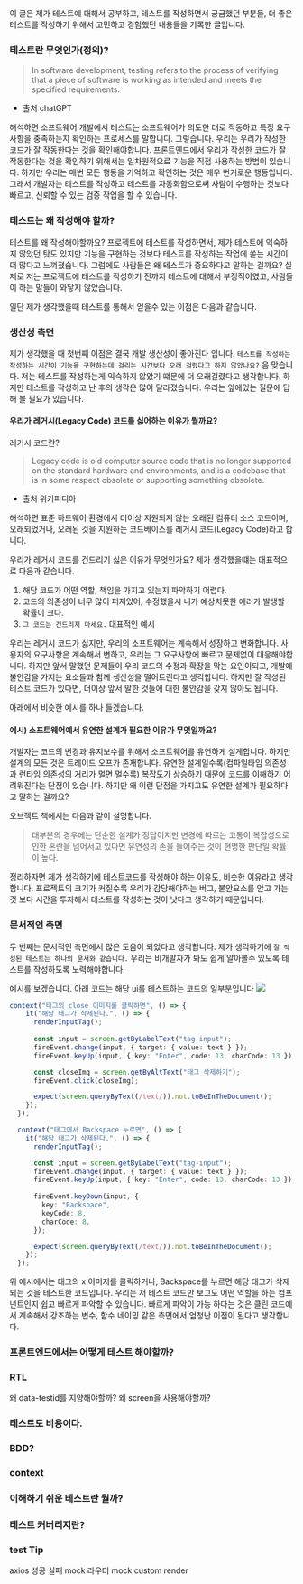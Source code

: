 이 글은 제가 테스트에 대해서 공부하고, 테스트를 작성하면서 궁금했던 부분들, 더 좋은 테스트를 작성하기 위해서 고민하고 경험했던 내용들을 기록한 글입니다.
### 테스트란 무엇인가(정의)?
> In software development, testing refers to the process of verifying that a piece of software is working as intended and meets the specified requirements. 
- 출처 chatGPT

해석하면 소프트웨어 개발에서 테스트는 소프트웨어가 의도한 대로 작동하고 특정 요구사항을 충족하는지 확인하는 프로세스를 말합니다. 그렇습니다. 우리는 우리가 작성한 코드가 잘 작동한다는 것을 확인해야합니다. 프론트엔드에서 우리가 작성한 코드가 잘 작동한다는 것을 확인하기 위해서는 일차원적으로 기능을 직접 사용하는 방법이 있습니다. 하지만 우리는 매번 모든 행동을 기억하고 확인하는 것은 매우 번거로운 행동입니다. 그래서 개발자는 테스트를 작성하고 테스트를 자동화함으로써 사람이 수행하는 것보다 빠르고, 신뢰할 수 있는 검증 작업을 할 수 있습니다.

### 테스트는 왜 작성해야 할까?
테스트를 왜 작성해야할까요? 프로젝트에 테스트를 작성하면서, 제가 테스트에 익숙하지 않았던 탓도 있지만 기능을 구현하는 것보다 테스트를 작성하는 작업에 쏟는 시간이 더 많다고 느껴졌습니다. 그럼에도 사람들은 왜 테스트가 중요하다고 말하는 걸까요? 실제로 저는 프로젝트에 테스트를 작성하기 전까지 테스트에 대해서 부정적이였고, 사람들이 하는 말들이 와닿지 않았습니다.

일단 제가 생각했을때 테스트를 통해서 얻을수 있는 이점은 다음과 같습니다.

###  생산성 측면
제가 생각했을 때 첫번쨰 이점은 결국 개발 생산성이 좋아진다 입니다. `테스트를 작성하는 작성하는 시간이 기능을 구현하는데 걸리는 시간보다 오래 걸렸다고 하지 않았나요?` 
음 맞습니다. 저는 테스트를 작성하는게 익숙하지 않았기 떄문에 더 오래걸렸다고 생각합니다. 하지만 테스트를 작성하고 난 후의 생각은 많이 달라졌습니다. 우리는 앞에있는 질문에 답해 볼 필요가 있습니다.

#### 우리가 레거시(Legacy Code) 코드를 싫어하는 이유가 뭘까요?
레거시 코드란?
> Legacy code is old computer source code that is no longer supported on the standard hardware and environments, and is a codebase that is in some respect obsolete or supporting something obsolete.
- 출처 위키피디아


해석하면 표준 하드웨어 환경에서 더이상 지원되지 않는 오래된 컴퓨터 소스 코드이며, 오래되었거나, 오래된 것을 지원하는 코드베이스를 레거시 코드(Legacy Code)라고 합니다.

우리가 레거시 코드를 건드리기 싫은 이유가 무엇인가요? 제가 생각했을떄는 대표적으로 다음과 같습니다.

1. 해당 코드가 어떤 역할, 책임을 가지고 있는지 파악하기 어렵다.
2. 코드의 의존성이 너무 많이 퍼져있어, 수정했을시 내가 예상치못한 에러가 발생할 확률이 크다.
3. `그 코드는 건드리지 마세요.` 대표적인 예시

우리는 레거시 코드가 싫지만, 우리의 소프트웨어는 계속해서 성장하고 변화합니다. 사용자의 요구사항은 계속해서 변하고, 우리는 그 요구사항에 빠르고 문제없이 대응해야합니다. 하지만 앞서 말했던 문제들이 우리 코드의 수정과 확장을 막는 요인이되고, 개발에 불안감을 가지는 요소들과 함께 생산성을 떨어트린다고 생각합니다. 하지만 잘 작성된 테스트 코드가 있다면, 더이상 앞서 말한 것들에 대한 불안감을 갖지 않아도 됩니다.

아래에서 비슷한 예시를 하나 들겠습니다.

#### 예시) 소프트웨어에서 유연한 설계가 필요한 이유가 무엇일까요?
개발자는 코드의 변경과 유지보수를 위해서 소프트웨어를 유연하게 설계합니다. 하지만 설계의 모든 것은 트레이드 오프가 존재합니다. 유연한 설계일수록(컴파일타임 의존성과 런타임 의존성의 거리가 멀면 멀수록) 복잡도가 상승하기 때문에 코드를 이해하기 어려워진다는 단점이 있습니다. 하지만 왜 이런 단점을 가지고도 유연한 설계가 필요하다고 말하는 걸까요?

오브젝트 책에서는 다음과 같이 설명합니다.
> 대부분의 경우에는 단순한 설계가 정답이지만 변경에 따르는 고통이 복잡성으로 인한 혼란을 넘어서고 있다면 유연성의 손을 들어주는 것이 현명한 판단일 확률이 높다.

정리하자면 제가 생각하기에 테스트코드를 작성해야 하는 이유도, 비슷한 이유라고 생각합니다. 프로젝트의 크기가 커질수록 우리가 감당해야하는 버그, 불안요소를 안고 가는 것 보다 시간을 투자해서 테스트를 작성하는 것이 낫다고 생각하기 때문입니다.

### 문서적인 측면
두 번째는 문서적인 측면에서 많은 도움이 되었다고 생각합니다. 제가 생각하기에 `잘 작성된 테스트는 하나의 문서와 같습니다.` 우리는 비개발자가 봐도 쉽게 알아볼수 있도록 테스트를 작성하도록 노력해야합니다.

예시를 보겠습니다. 아래 코드는 해당 ui를 테스트하는 코드의 일부분입니다
![](https://velog.velcdn.com/images/baayoo90/post/3284835f-88e5-4ba9-9114-2f3461f1de72/image.png)

```ts 
context("태그의 close 이미지를 클릭하면", () => {
    it("해당 태그가 삭제된다.", () => {
      renderInputTag();
      
      const input = screen.getByLabelText("tag-input");
      fireEvent.change(input, { target: { value: text } });
      fireEvent.keyUp(input, { key: "Enter", code: 13, charCode: 13 });

      const closeImg = screen.getByAltText("태그 삭제하기");
      fireEvent.click(closeImg);

      expect(screen.queryByText(/text/)).not.toBeInTheDocument();
    });
  });

  context("태그에서 Backspace 누르면", () => {
    it("해당 태그가 삭제된다.", () => {
      renderInputTag();

      const input = screen.getByLabelText("tag-input");
      fireEvent.change(input, { target: { value: text } });
      fireEvent.keyUp(input, { key: "Enter", code: 13, charCode: 13 });
      
      fireEvent.keyDown(input, {
        key: "Backspace",
        keyCode: 8,
        charCode: 8,
      });

      expect(screen.queryByText(/text/)).not.toBeInTheDocument();
    });
  });
```
  
  
위 예시에서는 태그의 x 이미지를 클릭하거나, Backspace를 누르면 해당 태그가 삭제되는 것을 테스트한 코드입니다. 우리는 저 테스트 코드만 보고도 어떤 역할을 하는 컴포넌트인지 쉽고 빠르게 파악할 수 있습니다. 빠르게 파악이 가능 하다는 것은 클린 코드에서 계속해서 강조하는 변수, 함수 네이밍 같은 측면에서 엄청난 이점이 된다고 생각합니다.

### 프론트엔드에서는 어떻게 테스트 해야할까?
### RTL
왜 data-testid를 지양해야할까?
왜 screen을 사용해야할까?

### 테스트도 비용이다.
### BDD?
### context
### 이해하기 쉬운 테스트란 뭘까?
### 테스트 커버리지란?
### test Tip
axios 성공 실패 mock
라우터 mock
custom render

